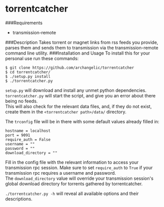 torrentcatcher
===========
###Requirements
* transmission-remote

###Description
Takes torrent or magnet links from rss feeds you provide, parses them and sends them to transmission via the transmission-remote command line utility.
###Installation and Usage
To install this for your personal use run these commands:
```
$ git clone https://github.com/archangelic/torrentcatcher
$ cd torrentcatcher/
$ ./setup.py install
$ ./torrentcatcher.py
```
`setup.py` will download and install any unmet python dependencies.  
`torrentcatcher.py` will start the script, and give you an error about there being no feeds.  
This will also check for the relevant data files, and, if they do not exist, create them in the `<torrentcatcher path>/data/` directory.  

The `trconfig` file will be in there with some default values already filled in:
```
hostname = localhost
port = 9091
require_auth = False
username = ""
password = ""
download_directory = ""
```
Fill in the config file with the relevant information to access your transmission rpc session. Make sure to set `require_auth` to `True` if your transmission rpc requires a username and password.  
The `download_directory` value will override your transmission session's global download directory for torrents gathered by torrentcatcher.

`./torrentcatcher.py -h` will reveal all available options and their descriptions.
